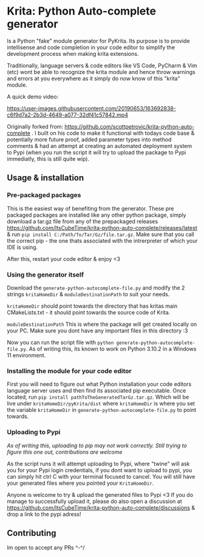 # Krita: Python Auto-complete generator

Is a Python "fake" module generator for PyKrita. Its purpose is to provide intellisense and code completion in your code editor to simplify the development process when making krita extensions. 

Traditionally, language servers & code editors like VS Code, PyCharm  & Vim (etc) wont be able to recognize the krita module and hence throw warnings and errors at you everywhere as it simply do now know of this "krita" module.

A quick demo video:


https://user-images.githubusercontent.com/20190653/163692838-c6f9d7a2-2b3d-4649-a077-32df41c57842.mp4


Originally forked from: https://github.com/scottpetrovic/krita-python-auto-complete . I built on his code to make it functional with todays code base & potentially more future proof, added parameter types into method comments & had an attempt at creating an automated deployment system to Pypi (when you run the script it will try to upload the package to Pypi immediatly, this is still quite wip).


## Usage & installation

### Pre-packaged packages

This is the easiest way of benefiting from the generator. These pre packaged packages are installed like any other python package, simply download a tar.gz file from any of the prepackaged releases https://github.com/ItsCubeTime/krita-python-auto-complete/releases/latest & run `pip install C:/Path/To/Tar/Gz/file.tar.gz`. Make sure that you call the correct pip - the one thats associated with the intrerpreter of which your IDE is using.

After this, restart your code editor & enjoy <3


### Using the generator itself

Download the `generate-python-autocomplete-file.py` and modify the 2 strings `kritaHomeDir` & `moduleDestinationPath` to suit your needs.

`kritaHomeDir` should point towards the directory that has kritas main CMakeLists.txt - it should point towards the source code of Krita.

`moduleDestinationPath` This is where the package will get created locally on your PC. Make sure you dont have any important files in this directory :3

Now you can run the script file with `python generate-python-autocomplete-file.py`. As of writing this, its known to work on Python 3.10.2 in a Windows 11 environment.

### Installing the module for your code editor

First you will need to figure out what Python installation your code editors language server uses and then find its associated pip executable. Once located, run `pip install pathToTheGeneratedTarGz.tar.gz`. Which will be live under `kritaHomeDir/pyKrita/dist` where `kritaHomeDir` is where you set the variable `kritaHomeDir` in `generate-python-autocomplete-file.py` to point towards.




### Uploading to Pypi
*As of writing this, uploading to pip may not work correctly. Still trying to figure this one out, contributions are welcome*

As the script runs it will attempt uploading to Pypi, where "twine" will ask you for your Pypi login credentials, if you dont want to upload to pypi, you can simply hit ctrl C with your terminal focused to cancel. You will still have your generated files where you pointed your `KritaHomeDir`.

Anyone is welcome to try & upload the generated files to Pypi <3 If you do manage to successfully upload it, please do also open a discussion at https://github.com/ItsCubeTime/krita-python-auto-complete/discussions & drop a link to the pypi adress!

## Contributing

Im open to accept any PRs \^-^/
